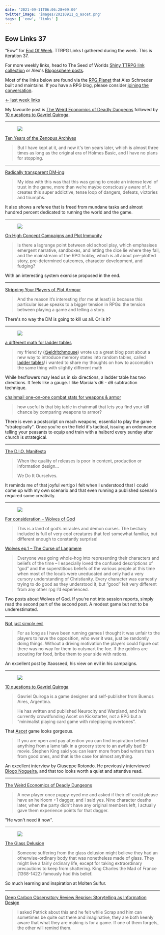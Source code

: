 ```yaml
---
date: '2021-09-11T06:06:28+09:00'
twitter_image: 'images/20210911_q_ascet.png'
tags: [ 'eow', 'links' ]
---
```


## Eow Links 37

"Eow" for [End Of Week](/#eow). TTRPG Links I gathered during the week. This is iteration 37.

For more weekly links, head to The Seed of Worlds [Shiny TTRPG link collection](https://seedofworlds.blogspot.com/search/label/weekly%20links) or Alex's [Blogosphere posts](https://alexschroeder.ch/wiki/Blogosphere).

Most of the links below are found via the [RPG Planet](https://campaignwiki.org/rpg/) that Alex Schroeder built and maintains. If you have a RPG blog, please consider [joining the conversation](https://campaignwiki.org/wiki/Planet/Please_join!).

[← last week links](20210905.html?t=Eow_Links_36&f=eow37)

My favourite post is [The Weird Economics of Deadly Dungeons](https://warmedal.se/~bjorn/posts/2021-09-04-the-weird-economics-of-deadly-dungeons.html) followed by [10 questions to Gavriel Quiroga](https://axianspice.blogspot.com/2021/09/10-questions-to-gavriel-quiroga.html).

<hr/>

<figure class="right">
<a href="https://zenopusarchives.blogspot.com/2021/09/ten-years-of-zenopus-archives.html"><img src="images/20210911_zenopus.jpg" loading="lazy" /></a>
<figcaption>
</figcaption>
</figure>

[Ten Years of the Zenopus Archives](https://zenopusarchives.blogspot.com/2021/09/ten-years-of-zenopus-archives.html)

> But I have kept at it, and now it's ten years later, which is almost three times as long as the original era of Holmes Basic, and I have no plans for stopping.

<hr/>

[Radically transparent DM-ing](https://idiomdrottning.org/radical-transparency)

> My idea with this was that this was going to create an intense level of trust in the game, more than we’re maybe consciously aware of. It creates this super addictive, tense loop of dangers, defeats, victories and triumphs.

It also shows a referee that is freed from mundane tasks and almost hundred percent dedicated to running the world and the game.

<hr/>

<figure class="right">
<a href="https://monstersandmanuals.blogspot.com/2021/09/on-high-concept-campaigns-and-plot.html"><img src="images/20210911_hexes.jpg" loading="lazy" /></a>
<figcaption>
</figcaption>
</figure>

[On High Concept Campaigns and Plot Immunity](https://monstersandmanuals.blogspot.com/2021/09/on-high-concept-campaigns-and-plot.html)

> Is there a lagrange point between old school play, which emphasises emergent narrative, sandboxes, and letting the dice lie where they fall, and the mainstream of the RPG hobby, which is all about pre-plotted story, pre-determined outcomes, character development, and fudging?

With an interesting system exercise proposed in the end.

<hr/>

[Stripping Your Players of Plot Armour](https://www.hipstersanddragons.com/plot-armour-in-rpgs/)

> And the reason it’s interesting (for me at least) is because this particular issue speaks to a bigger tension in RPGs: the tension between playing a game and telling a story.

There's no way the DM is going to kill us all. Or is it?

<hr/>

<figure class="right">
<a href="https://chiquitafajita.blogspot.com/2021/09/a-different-math-for-ladder-tables.html"><img src="images/20210911_ladder.png" loading="lazy" /></a>
<figcaption>
</figcaption>
</figure>

[a different math for ladder tables](https://chiquitafajita.blogspot.com/2021/09/a-different-math-for-ladder-tables.html)

> my friend ty ([@eldritchmouse](https://twitter.com/eldritchmouse)) wrote up a great blog post about a new way to introduce memory states into random tables, called [ladder tables](https://mindstorm.blot.im/2021/08/26/ladder-tables)! i wanted to share my thoughts on how to accomplish the same thing with slightly different math

While hexflowers may lead us in six directions, a ladder table has two directions. It feels like a gauge. I like Marcia's d6 - d6 subtraction technique.

[chainmail one-on-one combat stats for weapons & armor](https://chiquitafajita.blogspot.com/2021/09/chainmail-one-on-one-combat-stats-for.html)

> how useful is that big table in chainmail that lets you find your kill chance by comparing weapons to armor?

There is even a postscript on reach weapons, essential to play the game "strategically". Once you're on the field it's tactical, issuing an ordonnance telling your peasants to equip and train with a halberd every sunday after church is strategical.

<hr/>

[The D.I.O. Manifesto](https://grumpywizard.home.blog/2021/09/09/the-d-i-o-manifesto/)

> When the quality of releases is poor in content, production or information design…
>
> We Do It Ourselves.

It reminds me of that joyful vertigo I felt when I understood that I could come up with my own scenario and that even running a published scenario required some creativity.

<hr/>

<figure class="right">
<a href="https://wanderingwombat.home.blog/2021/09/08/wolves-ep-1-the-curse-of-langmere/"><img src="images/20210911_wog.jpg" loading="lazy" /></a>
<figcaption>
</figcaption>
</figure>

[For consideration – Wolves of God](https://wanderingwombat.home.blog/2021/08/27/for-consideration-wolves-of-god/)

> This is a land of god’s miracles and demon curses. The bestiary included is full of very cool creatures that feel somewhat familiar, but different enough to constantly surprise!

[Wolves ep.1 – The Curse of Langmere](https://wanderingwombat.home.blog/2021/09/08/wolves-ep-1-the-curse-of-langmere/)

> Everyone was going whole-hog into representing their characters and beliefs of the time – I especially loved the confused descriptions of “god” and the superstitious beliefs of the various people at this time when most of the locals were uneducated and only had a very cursory understanding of Christianity. Every character was earnestly trying to do good as they understood it, but “good” felt very different from any other rpg I’d experienced.

Two posts about Wolves of God. If you're not into session reports, simply read the second part of the second post. A modest game but not to be underestimated.

<hr/>

[Not just simply evil](https://seedofworlds.blogspot.com/2021/09/not-just-simply-evil.html)

> For as long as I have been running games I thought it was unfair to the players to have the opposition, who ever it was, just be randomly doing things. Without a driving motivation the players could figure out there was no way for them to outsmart the foe. If the goblins are scouting for food, bribe them to your side with rations.

An excellent post by Xaosseed, his view on evil in his campaigns.

<hr/>

<figure class="right">
<a href="https://www.kickstarter.com/projects/gavrielquiroga/ascet"><img src="images/20210911_ascet.jpg" loading="lazy" /></a>
<figcaption>
</figcaption>
</figure>

[10 questions to Gavriel Quiroga](https://axianspice.blogspot.com/2021/09/10-questions-to-gavriel-quiroga.html)

> Gavriel Quiroga is a game designer and self-publisher from Buenos Aires, Argentina.
>
> He has written and published Neurocity and Warpland, and he’s currently crowdfunding Ascet on Kickstarter, not a RPG but a “minimalist playing card game with roleplaying overtones”.

That [Ascet](https://www.kickstarter.com/projects/gavrielquiroga/ascet) game looks gorgeous.

> If you are open and pay attention you can find inspiration behind anything from a lame talk in a grocery store to an awfully bad B-movie. Stephen King said you can learn more from bad writers than from good ones, and that is the case for almost anything.

An excellent interview by Giuseppe Rotondo. He previously interviewed [Diogo Nogueira](https://axianspice.blogspot.com/2020/11/10-questions-to-diogo-nogueira.html), and that too looks worth a quiet and attentive read.

<hr/>

[The Weird Economics of Deadly Dungeons](https://warmedal.se/~bjorn/posts/2021-09-04-the-weird-economics-of-deadly-dungeons.html)

> A new player once puppy-eyed me and asked if their elf could please have an heirloom +1 dagger, and I said yes. Nine character deaths later, when the party didn't have any original members left, I actually gave them experience points for that dagger.

"He won't need it now".

<hr/>

<figure class="right">
<a href="https://www.moltensulfur.com/post/the-glass-delusion"><img src="images/20210911_charles.jpg" loading="lazy" /></a>
<figcaption>
</figcaption>
</figure>

[The Glass Delusion](https://www.moltensulfur.com/post/the-glass-delusion)

> Someone suffering from the glass delusion might believe they had an otherwise-ordinary body that was nonetheless made of glass. They might live a fairly ordinary life, except for taking extraordinary precautions to keep from shattering. King Charles the Mad of France (1368-1422) famously had this belief.

So much learning and inspiration at Molten Sulfur.

<hr/>

[Deep Carbon Observatory Review Reprise: Storytelling as Information Design](http://save.vs.totalpartykill.ca/review/deep-carbon-observatory-storytelling-as-information-design/)

> I asked Patrick about this and he felt while Scrap and him can sometimes be quite out there and imaginative, they are both keenly aware that what they are making is for a game. If one of them forgets, the other will remind them.

